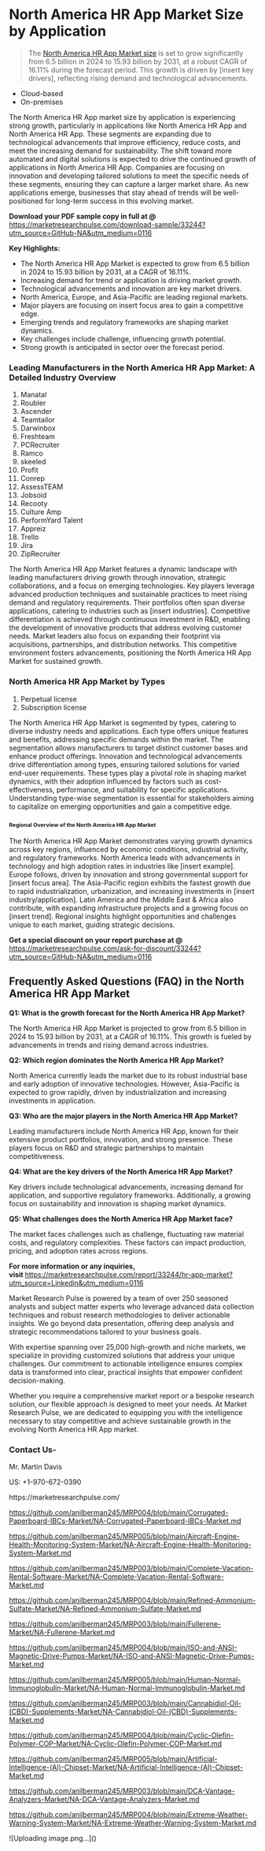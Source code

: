 <h1>North America HR App Market&nbsp;Size by Application</h1><blockquote><p>The <a href="https://marketresearchpulse.com/download-sample/33244?utm_source=GitHub-NA&amp;utm_medium=0116">North America HR App Market size</a> is set to grow significantly from 6.5 billion in 2024 to 15.93 billion by 2031, at a robust CAGR of 16.11% during the forecast period. This growth is driven by [insert key drivers], reflecting rising demand and technological advancements.</p></blockquote><ul><li>Cloud-based<li> On-premises</li></ul><p>The North America HR App market size by application is experiencing strong growth, particularly in applications like North America HR App and North America HR App. These segments are expanding due to technological advancements that improve efficiency, reduce costs, and meet the increasing demand for sustainability. The shift toward more automated and digital solutions is expected to drive the continued growth of applications in North America HR App. Companies are focusing on innovation and developing tailored solutions to meet the specific needs of these segments, ensuring they can capture a larger market share. As new applications emerge, businesses that stay ahead of trends will be well-positioned for long-term success in this evolving market.</p><p><strong>Download your PDF sample copy in full at @ </strong><a href="https://marketresearchpulse.com/download-sample/33244?utm_source=GitHub-NA&amp;utm_medium=0116">https://marketresearchpulse.com/download-sample/33244?utm_source=GitHub-NA&amp;utm_medium=0116</a></p><p><strong>Key Highlights: </strong></p><ul><li>The North America HR App Market is expected to grow from 6.5 billion in 2024 to 15.93 billion by 2031, at a CAGR of 16.11%.</li><li>Increasing demand for trend or application is driving market growth.</li><li>Technological advancements and innovation are key market drivers.</li><li>North America, Europe, and Asia-Pacific are leading regional markets.</li><li>Major players are focusing on insert focus area to gain a competitive edge.</li><li>Emerging trends and regulatory frameworks are shaping market dynamics.</li><li>Key challenges include challenge, influencing growth potential.</li><li>Strong growth is anticipated in sector over the forecast period.</li></ul><h3>Leading Manufacturers in the North America HR App Market: A Detailed Industry Overview</h3><ol><li>Manatal</li><li>Roubler</li><li>Ascender</li><li>Teamtailor</li><li>Darwinbox</li><li>Freshteam</li><li>PCRecruiter</li><li>Ramco</li><li>skeeled</li><li>Profit</li><li>Conrep</li><li>AssessTEAM</li><li>Jobsoid</li><li>Recooty</li><li>Culture Amp</li><li>PerformYard Talent</li><li>Appreiz</li><li>Trello</li><li>Jira</li><li>ZipRecruiter</li></ol><div class="flex max-w-full flex-col flex-grow"><div class="min-h-8 text-message flex w-full flex-col items-end gap-2 whitespace-normal break-words [.text-message+&amp;]:mt-5" dir="auto" data-message-author-role="assistant" data-message-id="fd8432e4-4910-450d-b182-61b7bfb0a01f" data-message-model-slug="gpt-4o"><div class="flex w-full flex-col gap-1 empty:hidden first:pt-[3px]"><div class="markdown prose w-full break-words dark:prose-invert light"><p>The North America HR App Market features a dynamic landscape with leading manufacturers driving growth through innovation, strategic collaborations, and a focus on emerging technologies. Key players leverage advanced production techniques and sustainable practices to meet rising demand and regulatory requirements. Their portfolios often span diverse applications, catering to industries such as [insert industries]. Competitive differentiation is achieved through continuous investment in R&amp;D, enabling the development of innovative products that address evolving customer needs. Market leaders also focus on expanding their footprint via acquisitions, partnerships, and distribution networks. This competitive environment fosters advancements, positioning the North America HR App Market for sustained growth.</p></div></div></div></div><h3>North America HR App Market by Types</h3><ol><li>Perpetual license<li> Subscription license</li></ol><div class="flex max-w-full flex-col flex-grow"><div class="min-h-8 text-message flex w-full flex-col items-end gap-2 whitespace-normal break-words [.text-message+&amp;]:mt-5" dir="auto" data-message-author-role="assistant" data-message-id="084470be-0bb7-4664-bddf-5156b4f41249" data-message-model-slug="gpt-4o-mini"><div class="flex w-full flex-col gap-1 empty:hidden first:pt-[3px]"><div class="markdown prose w-full break-words dark:prose-invert light"><p>The North America HR App Market is segmented by types, catering to diverse industry needs and applications. Each type offers unique features and benefits, addressing specific demands within the market. The segmentation allows manufacturers to target distinct customer bases and enhance product offerings. Innovation and technological advancements drive differentiation among types, ensuring tailored solutions for varied end-user requirements. These types play a pivotal role in shaping market dynamics, with their adoption influenced by factors such as cost-effectiveness, performance, and suitability for specific applications. Understanding type-wise segmentation is essential for stakeholders aiming to capitalize on emerging opportunities and gain a competitive edge.</p></div></div></div></div><h3><span style="font-size: 11px;">Regional Overview of the North America HR App Market</span></h3><div class="flex max-w-full flex-col flex-grow"><div class="min-h-8 text-message flex w-full flex-col items-end gap-2 whitespace-normal break-words [.text-message+&amp;]:mt-5" dir="auto" data-message-author-role="assistant" data-message-id="e9038762-ce64-4e30-91c9-9bd413514231" data-message-model-slug="gpt-4o-mini"><div class="flex w-full flex-col gap-1 empty:hidden first:pt-[3px]"><div class="markdown prose w-full break-words dark:prose-invert light"><p>The North America HR App Market demonstrates varying growth dynamics across key regions, influenced by economic conditions, industrial activity, and regulatory frameworks. North America leads with advancements in technology and high adoption rates in industries like [insert example]. Europe follows, driven by innovation and strong governmental support for [insert focus area]. The Asia-Pacific region exhibits the fastest growth due to rapid industrialization, urbanization, and increasing investments in [insert industry/application]. Latin America and the Middle East &amp; Africa also contribute, with expanding infrastructure projects and a growing focus on [insert trend]. Regional insights highlight opportunities and challenges unique to each market, guiding strategic decisions.</p></div></div></div></div><p><strong>Get a special discount on your report purchase at @ </strong><a href="https://marketresearchpulse.com/ask-for-discount/33244?utm_source=GitHub-NA&amp;utm_medium=0116">https://marketresearchpulse.com/ask-for-discount/33244?utm_source=GitHub-NA&amp;utm_medium=0116</a></p><h2>Frequently Asked Questions (FAQ) in the North America HR App Market</h2><p><strong>Q1: What is the growth forecast for the North America HR App Market?</strong></p><p>The North America HR App Market is projected to grow from 6.5 billion in 2024 to 15.93 billion by 2031, at a CAGR of 16.11%. This growth is fueled by advancements in trends and rising demand across industries.</p><p><strong>Q2: Which region dominates the North America HR App Market?</strong></p><p>North America currently leads the market due to its robust industrial base and early adoption of innovative technologies. However, Asia-Pacific is expected to grow rapidly, driven by industrialization and increasing investments in application.</p><p><strong>Q3: Who are the major players in the North America HR App Market?</strong></p><p>Leading manufacturers include North America HR App, known for their extensive product portfolios, innovation, and strong presence. These players focus on R&amp;D and strategic partnerships to maintain competitiveness.</p><p><strong>Q4: What are the key drivers of the North America HR App Market?</strong></p><p>Key drivers include technological advancements, increasing demand for application, and supportive regulatory frameworks. Additionally, a growing focus on sustainability and innovation is shaping market dynamics.</p><p><strong>Q5: What challenges does the North America HR App Market face?</strong></p><p>The market faces challenges such as challenge, fluctuating raw material costs, and regulatory complexities. These factors can impact production, pricing, and adoption rates across regions.</p><p><strong>For more information or any inquiries, visit&nbsp;</strong><a href="https://marketresearchpulse.com/report/33244/hr-app-market?utm_source=Linkedin&utm_medium=0116">https://marketresearchpulse.com/report/33244/hr-app-market?utm_source=Linkedin&utm_medium=0116</a></p><p>Market Research Pulse is powered by a team of over 250 seasoned analysts and subject matter experts who leverage advanced data collection techniques and robust research methodologies to deliver actionable insights. We go beyond data presentation, offering deep analysis and strategic recommendations tailored to your business goals.</p><p>With expertise spanning over 25,000 high-growth and niche markets, we specialize in providing customized solutions that address your unique challenges. Our commitment to actionable intelligence ensures complex data is transformed into clear, practical insights that empower confident decision-making.</p><p>Whether you require a comprehensive market report or a bespoke research solution, our flexible approach is designed to meet your needs. At Market Research Pulse, we are dedicated to equipping you with the intelligence necessary to stay competitive and achieve sustainable growth in the evolving North America HR App market.</p><h3><strong>Contact Us-</strong></h3><p>Mr. Martin Davis</p><p>US: +1-970-672-0390</p><p>https://marketresearchpulse.com/</p><p><a href="https://github.com/anilberman245/MRP004/blob/main/Corrugated-Paperboard-IBCs-Market/NA-Corrugated-Paperboard-IBCs-Market.md">https://github.com/anilberman245/MRP004/blob/main/Corrugated-Paperboard-IBCs-Market/NA-Corrugated-Paperboard-IBCs-Market.md</a></p><p><a href="https://github.com/anilberman245/MRP005/blob/main/Aircraft-Engine-Health-Monitoring-System-Market/NA-Aircraft-Engine-Health-Monitoring-System-Market.md">https://github.com/anilberman245/MRP005/blob/main/Aircraft-Engine-Health-Monitoring-System-Market/NA-Aircraft-Engine-Health-Monitoring-System-Market.md</a></p><p><a href="https://github.com/anilberman245/MRP003/blob/main/Complete-Vacation-Rental-Software-Market/NA-Complete-Vacation-Rental-Software-Market.md">https://github.com/anilberman245/MRP003/blob/main/Complete-Vacation-Rental-Software-Market/NA-Complete-Vacation-Rental-Software-Market.md</a></p><p><a href="https://github.com/anilberman245/MRP004/blob/main/Refined-Ammonium-Sulfate-Market/NA-Refined-Ammonium-Sulfate-Market.md">https://github.com/anilberman245/MRP004/blob/main/Refined-Ammonium-Sulfate-Market/NA-Refined-Ammonium-Sulfate-Market.md</a></p><p><a href="https://github.com/anilberman245/MRP003/blob/main/Fullerene-Market/NA-Fullerene-Market.md">https://github.com/anilberman245/MRP003/blob/main/Fullerene-Market/NA-Fullerene-Market.md</a></p><p><a href="https://github.com/anilberman245/MRP004/blob/main/ISO-and-ANSI-Magnetic-Drive-Pumps-Market/NA-ISO-and-ANSI-Magnetic-Drive-Pumps-Market.md">https://github.com/anilberman245/MRP004/blob/main/ISO-and-ANSI-Magnetic-Drive-Pumps-Market/NA-ISO-and-ANSI-Magnetic-Drive-Pumps-Market.md</a></p><p><a href="https://github.com/anilberman245/MRP005/blob/main/Human-Normal-Immunoglobulin-Market/NA-Human-Normal-Immunoglobulin-Market.md">https://github.com/anilberman245/MRP005/blob/main/Human-Normal-Immunoglobulin-Market/NA-Human-Normal-Immunoglobulin-Market.md</a></p><p><a href="https://github.com/anilberman245/MRP003/blob/main/Cannabidiol-Oil-(CBD)-Supplements-Market/NA-Cannabidiol-Oil-(CBD)-Supplements-Market.md">https://github.com/anilberman245/MRP003/blob/main/Cannabidiol-Oil-(CBD)-Supplements-Market/NA-Cannabidiol-Oil-(CBD)-Supplements-Market.md</a></p><p><a href="https://github.com/anilberman245/MRP004/blob/main/Cyclic-Olefin-Polymer-COP-Market/NA-Cyclic-Olefin-Polymer-COP-Market.md">https://github.com/anilberman245/MRP004/blob/main/Cyclic-Olefin-Polymer-COP-Market/NA-Cyclic-Olefin-Polymer-COP-Market.md</a></p><p><a href="https://github.com/anilberman245/MRP005/blob/main/Artificial-Intelligence-(AI)-Chipset-Market/NA-Artificial-Intelligence-(AI)-Chipset-Market.md">https://github.com/anilberman245/MRP005/blob/main/Artificial-Intelligence-(AI)-Chipset-Market/NA-Artificial-Intelligence-(AI)-Chipset-Market.md</a></p><p><a href="https://github.com/anilberman245/MRP003/blob/main/DCA-Vantage-Analyzers-Market/NA-DCA-Vantage-Analyzers-Market.md">https://github.com/anilberman245/MRP003/blob/main/DCA-Vantage-Analyzers-Market/NA-DCA-Vantage-Analyzers-Market.md</a></p><p><a href="https://github.com/anilberman245/MRP004/blob/main/Extreme-Weather-Warning-System-Market/NA-Extreme-Weather-Warning-System-Market.md">https://github.com/anilberman245/MRP004/blob/main/Extreme-Weather-Warning-System-Market/NA-Extreme-Weather-Warning-System-Market.md</a></p>
![Uploading image.png…]()
